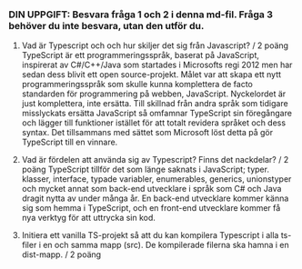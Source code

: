 ### DIN UPPGIFT: Besvara fråga 1 och 2 i denna md-fil. Fråga 3 behöver du inte besvara, utan den utför du.

1. Vad är Typescript och och hur skiljer det sig från Javascript? / 2 poäng
   TypeScript är ett programmeringsspråk, baserat på JavaScript, inspirerat av C#/C++/Java som startades i Microsofts regi 2012 men har sedan dess blivit ett open source-projekt. Målet var att skapa ett nytt programmeringsspråk som skulle kunna komplettera de facto standarden för programmering på webben, JavaScript. Nyckelordet är just komplettera, inte ersätta. Till skillnad från andra språk som tidigare misslyckats ersätta JavaScript så omfamnar TypeScript sin föregångare och lägger till funktioner istället för att totalt revidera språket och dess syntax. Det tillsammans med sättet som Microsoft löst detta på gör TypeScript till en vinnare.

2. Vad är fördelen att använda sig av Typescript? Finns det nackdelar? / 2 poäng
   TypeScript tillför det som länge saknats i JavaScript; typer. klasser, interface, typade variabler, enumerables, generics, unionstyper och mycket annat som back-end utvecklare i språk som C# och Java dragit nytta av under många år. En back-end utvecklare kommer känna sig som hemma i TypeScript, och en front-end utvecklare kommer få nya verktyg för att uttrycka sin kod.

3. Initiera ett vanilla TS-projekt så att du kan kompilera
   Typescript i alla ts-filer i en och samma mapp (src). De kompilerade filerna ska hamna i en dist-mapp. / 2 poäng
